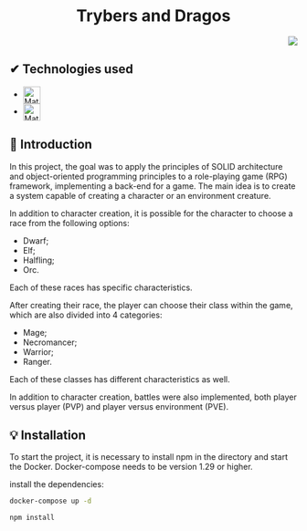 <h1 align="center"> Trybers and Dragos </h1>

<p align="right">
<img src="http://img.shields.io/static/v1?label=STATUS&message=%20FINISHED&color=GREEN&style=for-the-badge"/>
</p>

## ✔ Technologies used

-  <img align="center" alt="Matheus-DOCKER" height="30" src="https://img.shields.io/badge/docker-%230db7ed.svg?style=for-the-badge&logo=docker&logoColor=white">
-  <img align="center" alt="Matheus-Typescript" height="30" src="https://img.shields.io/badge/TypeScript-007ACC?style=for-the-badge&logo=typescript&logoColor=white"> 

## 📒 Introduction

In this project, the goal was to apply the principles of SOLID architecture and object-oriented programming principles to a role-playing game (RPG) framework, implementing a back-end for a game. The main idea is to create a system capable of creating a character or an environment creature.

In addition to character creation, it is possible for the character to choose a race from the following options:

  - Dwarf;
  - Elf;
  - Halfling;
  - Orc.

Each of these races has specific characteristics.

After creating their race, the player can choose their class within the game, which are also divided into 4 categories:

  - Mage;
  - Necromancer;
  - Warrior;
  - Ranger.

Each of these classes has different characteristics as well.

In addition to character creation, battles were also implemented, both player versus player (PVP) and player versus environment (PVE).

## :bulb: Installation

To start the project, it is necessary to install npm in the directory and start the Docker. Docker-compose needs to be version 1.29 or higher.

install the dependencies:

```bash
docker-compose up -d

npm install
```
